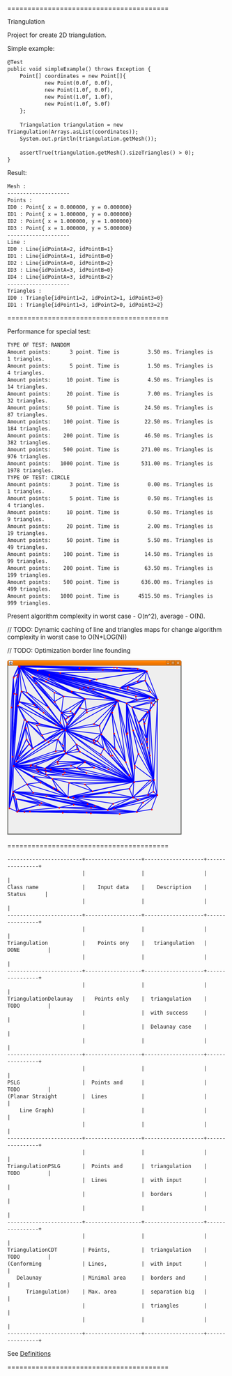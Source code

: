 ========================================

Triangulation

Project for create 2D triangulation.

Simple example:

    @Test
    public void simpleExample() throws Exception {
        Point[] coordinates = new Point[]{
                new Point(0.0f, 0.0f),
                new Point(1.0f, 0.0f),
                new Point(1.0f, 1.0f),
                new Point(1.0f, 5.0f)
        };

        Triangulation triangulation = new Triangulation(Arrays.asList(coordinates));
        System.out.println(triangulation.getMesh());

        assertTrue(triangulation.getMesh().sizeTriangles() > 0);
    }

Result:

    Mesh :
    --------------------
    Points :
    ID0 : Point{ x = 0.000000, y = 0.000000}
    ID1 : Point{ x = 1.000000, y = 0.000000}
    ID2 : Point{ x = 1.000000, y = 1.000000}
    ID3 : Point{ x = 1.000000, y = 5.000000}
    --------------------
    Line :
    ID0 : Line{idPointA=2, idPointB=1}
    ID1 : Line{idPointA=1, idPointB=0}
    ID2 : Line{idPointA=0, idPointB=2}
    ID3 : Line{idPointA=3, idPointB=0}
    ID4 : Line{idPointA=3, idPointB=2}
    --------------------
    Triangles :
    ID0 : Triangle{idPoint1=2, idPoint2=1, idPoint3=0}
    ID1 : Triangle{idPoint1=3, idPoint2=0, idPoint3=2}

========================================

Performance for special test:

    TYPE OF TEST: RANDOM
    Amount points:      3 point. Time is         3.50 ms. Triangles is      1 triangles.
    Amount points:      5 point. Time is         1.50 ms. Triangles is      4 triangles.
    Amount points:     10 point. Time is         4.50 ms. Triangles is     14 triangles.
    Amount points:     20 point. Time is         7.00 ms. Triangles is     32 triangles.
    Amount points:     50 point. Time is        24.50 ms. Triangles is     87 triangles.
    Amount points:    100 point. Time is        22.50 ms. Triangles is    184 triangles.
    Amount points:    200 point. Time is        46.50 ms. Triangles is    382 triangles.
    Amount points:    500 point. Time is       271.00 ms. Triangles is    976 triangles.
    Amount points:   1000 point. Time is       531.00 ms. Triangles is   1978 triangles.
    TYPE OF TEST: CIRCLE
    Amount points:      3 point. Time is         0.00 ms. Triangles is      1 triangles.
    Amount points:      5 point. Time is         0.50 ms. Triangles is      4 triangles.
    Amount points:     10 point. Time is         0.50 ms. Triangles is      9 triangles.
    Amount points:     20 point. Time is         2.00 ms. Triangles is     19 triangles.
    Amount points:     50 point. Time is         5.50 ms. Triangles is     49 triangles.
    Amount points:    100 point. Time is        14.50 ms. Triangles is     99 triangles.
    Amount points:    200 point. Time is        63.50 ms. Triangles is    199 triangles.
    Amount points:    500 point. Time is       636.00 ms. Triangles is    499 triangles.
    Amount points:   1000 point. Time is      4515.50 ms. Triangles is    999 triangles.

Present algorithm complexity in worst case - O(n^2), average - O(N).

// TODO: Dynamic caching of line and triangles maps for change algorithm complexity in worst case to O(N*LOG(N))

// TODO: Optimization border line founding

![RANDOM](https://github.com/Konstantin8105/Triangulation/blob/master/triangulation/other/RANDOM.png)

========================================

    ------------------------+------------------+-------------------+----------------+
                            |                  |                   |                |
    Class name              |    Input data    |    Description    |    Status      |
                            |                  |                   |                |
    ------------------------+------------------+-------------------+----------------+
                            |                  |                   |                |
    Triangulation           |    Points ony    |   triangulation   |   DONE         |
                            |                  |                   |                |
    ------------------------+------------------+-------------------+----------------+
                            |                  |                   |                |
    TriangulationDelaunay   |   Points only    |  triangulation    |   TODO         |
                            |                  |  with success     |                |
                            |                  |  Delaunay case    |                |
                            |                  |                   |                |
    ------------------------+------------------+-------------------+----------------+
                            |                  |                   |                |
    PSLG                    |  Points and      |                   |   TODO         |
    (Planar Straight        |  Lines           |                   |                |
        Line Graph)         |                  |                   |                |
                            |                  |                   |                |
    ------------------------+------------------+-------------------+----------------+
                            |                  |                   |                |
    TriangulationPSLG       |  Points and      |  triangulation    |   TODO         |
                            |  Lines           |  with input       |                |
                            |                  |  borders          |                |
                            |                  |                   |                |
    ------------------------+------------------+-------------------+----------------+
                            |                  |                   |                |
    TriangulationCDT        | Points,          |  triangulation    |   TODO         |
    (Conforming             | Lines,           |  with input       |                |
       Delaunay             | Minimal area     |  borders and      |                |
          Triangulation)    | Max. area        |  separation big   |                |
                            |                  |  triangles        |                |
                            |                  |                   |                |
    ------------------------+------------------+-------------------+----------------+

See [Definitions](https://www.cs.cmu.edu/~quake/triangle.defs.html)

========================================